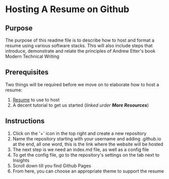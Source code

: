 # Hosting A Resume on Github

## Purpose
The purpose of this readme file is to describe how to host and format a resume using various software stacks. This will also include steps that introduce, demonstrate and relate the principles of Andrew Etter's book Modern Technical Writing

## Prerequisites
Two things will be required before we move on to elaborate how to host a resume:
  1. [Resume](https://sevenrl.github.io/) to use to host
  2. A decent tutorial to get us started (*linked urder **More Resources***)

## Instructions

1. Click on the '+' icon in the top right and create a new repository
2. Name the repository starting with your username and adding .github.io at the end, all one word, this is the link where the website will be hosted
3. The next step is we need an index.md file, as well as a config file
4. To get the config file, go to the repository's settings on the tab next to Insights
5. Scroll down till you find Github Pages
6. From here, you can choose an appropriate theme to support the resume
